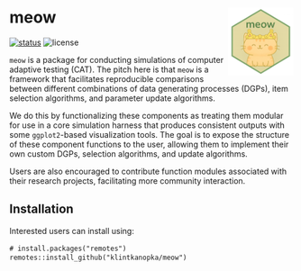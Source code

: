 # meow <a href="http://klintkanopka.com/meow/"><img src="man/figures/logo.png" align="right" height="120" alt="meow website" /></a>

[![status](https://joss.theoj.org/papers/eb37b6968301b54bc93feb7d0021753c/status.svg)](https://joss.theoj.org/papers/eb37b6968301b54bc93feb7d0021753c)
![license](https://img.shields.io/github/license/klintkanopka/meow)

`meow` is a package for conducting simulations of computer adaptive testing (CAT). The pitch here is that `meow` is a framework that facilitates reproducible comparisons between different combinations of data generating processes (DGPs), item selection algorithms, and parameter update algorithms.

We do this by functionalizing these components as treating them modular for use in a core simulation harness that produces consistent outputs with some `ggplot2`-based visualization tools. The goal is to expose the structure of these component functions to the user, allowing them to implement their own custom DGPs, selection algorithms, and update algorithms.

Users are also encouraged to contribute function modules associated with their research projects, facilitating more community interaction.

## Installation

Interested users can install using:

```
# install.packages("remotes")
remotes::install_github("klintkanopka/meow")
```
